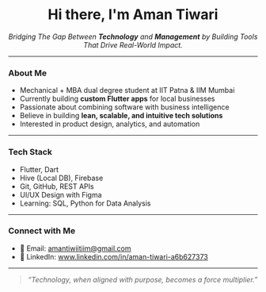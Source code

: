 <h1 align="center">Hi there, I'm Aman Tiwari</h1>

<p align="center">
  <em>Bridging The Gap Between <b>Technology</b> and <b>Management</b> by Building Tools That Drive Real-World Impact.</em>
</p>

---

###  About Me

- Mechanical + MBA dual degree student at IIT Patna & IIM Mumbai  
- Currently building **custom Flutter apps** for local businesses  
- Passionate about combining software with business intelligence  
- Believe in building **lean, scalable, and intuitive tech solutions**  
- Interested in product design, analytics, and automation  

---

###  Tech Stack

- Flutter, Dart  
- Hive (Local DB), Firebase  
- Git, GitHub, REST APIs  
- UI/UX Design with Figma  
- Learning: SQL, Python for Data Analysis

---

### Connect with Me

- 📧 Email: amantiwiitiim@gmail.com  
- 💼 LinkedIn: www.linkedin.com/in/aman-tiwari-a6b627373
---

> _“Technology, when aligned with purpose, becomes a force multiplier.”_
